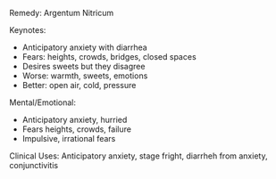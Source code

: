 Remedy: Argentum Nitricum

Keynotes:
- Anticipatory anxiety with diarrhea
- Fears: heights, crowds, bridges, closed spaces
- Desires sweets but they disagree
- Worse: warmth, sweets, emotions
- Better: open air, cold, pressure

Mental/Emotional:
- Anticipatory anxiety, hurried
- Fears heights, crowds, failure
- Impulsive, irrational fears

Clinical Uses: Anticipatory anxiety, stage fright, diarrheh from anxiety, conjunctivitis